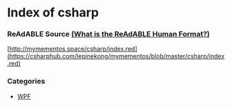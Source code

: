 
# Index of csharp


### ReAdABLE Source [(What is the ReAdABLE Human Format?)](http://readablehumanformat.com)

[http://mymementos.space/csharp/index.red](https://csharphub.com/lepinekong/mymementos/blob/master/csharp/index.red)


### Categories

- [WPF](./wpf)
                        
